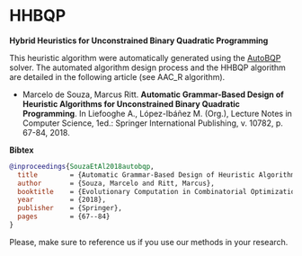 # HHBQP
**Hybrid Heuristics for Unconstrained Binary Quadratic Programming**

This heuristic algorithm were automatically generated using the [AutoBQP](https://github.com/souzamarcelo/AutoBQP) solver. The automated algorithm design process and the HHBQP algorithm are detailed in the following article (see AAC_R algorithm).

+ Marcelo de Souza, Marcus Ritt. **Automatic Grammar-Based Design of Heuristic Algorithms for Unconstrained Binary Quadratic Programming**. In Liefooghe A., López-Ibáñez M. (Org.), Lecture Notes in Computer Science, 1ed.: Springer International Publishing, v. 10782, p. 67-84, 2018.

**Bibtex**

```bibtex
@inproceedings{SouzaEtAl2018autobqp,
  title        = {Automatic Grammar-Based Design of Heuristic Algorithms for Unconstrained Binary Quadratic Programming},
  author       = {Souza, Marcelo and Ritt, Marcus},
  booktitle    = {Evolutionary Computation in Combinatorial Optimization},
  year         = {2018},
  publisher    = {Springer},
  pages        = {67--84}
}
```
Please, make sure to reference us if you use our methods in your research.
